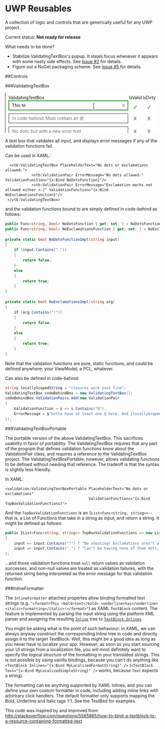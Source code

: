 # UWP Reusables

A collection of logic and controls that are generically useful for any UWP project.

Current status: 
**Not ready for release**

What needs to be done?
 * Stabilize ValidatingTextBox's popup. It steals focus whenever it appears with some nasty side effects. See [Issue #2](https://github.com/futurice/uwp-reusables/issues/2) for details.
 * Figure out a NuGet packaging scheme. See [Issue #5 ](https://github.com/futurice/uwp-reusables/issues/5) for details.

##Controls

###ValidatingTextBox

![Animated example](validatingtextbox-example.gif)

A text box that validates all input, and displays error messages if any of the validation functions fail.

Can be used in XAML:

```XAML
  <vtb:ValidatingTextBox PlaceholderText="No dots or exclamations allowed.">
            <vtb:ValidationPair ErrorMessage="No dots allowed." ValidationFunction="{x:Bind NoDotsFunction}"/>
            <vtb:ValidationPair ErrorMessage="Exclamation marks not allowed either >:|" ValidationFunction="{x:Bind NoExclamationsFunction}"/>
 </vtb:ValidatingTextBox>
```

and the validation functions bound to are simply defined in code-behind as follows:

```C# 	
public Func<string, bool> NoDotsFunction { get; set; } = NoDotsFunctionImpl;
public Func<string, bool> NoExclamationsFunction { get; set; } = NoExclamationsImpl;

private static bool NoDotsFunctionImpl(string input)
{
    if (input.Contains("."))
    {
        return false;
    }
    else
    {
        return true;
    }
}

private static bool NoExclamationsImpl(string arg)
{
    if (arg.Contains("!"))
    {
        return false;
    }
    else
    {
        return true;
    }
}
```

Note that the validation functions are pure, static functions, and could be defined anywhere; your ViewModel, a PCL, whatever.

Can also be defined in code-behind:
   
```C# 
string locallyScopedString = "closures work just fine";
ValidatingTextBox codeBehindBox = new ValidatingTextBox();
codeBehindBox.ValidationPairs.Add(new ValidationPair
{
    ValidationFunction = s => s.Contains("@"),
    ErrorMessage = $"Gotta have at least one @ here. And {locallyScopedString}!",                
});   
```       

###ValidatingTextBoxPortable

The portable version of the above ValidatingTextBox. This sacrifices usability in favor of portability. The ValidatingTextBox requires that
any part of the program that defines validation functions know about the ValidationPair class, and requires a reference to the ValidatingTextBox project.
The ValidatingTextBoxPortable, however, allows validating functions to be defined without needing that reference. The tradeoff is that the syntax is slightly less friendly.

In XAML: 

```XAML
<validation:ValidatingTextBoxPortable PlaceholderText="No dots or exclamations" 
									  ValidationFunctions="{x:Bind TopBoxValidationFunctions}">
```

And the `TopBoxValidationFunctions` is an `IList<Func<string, string>>`--that is, a List of Functions that take in a string as input, and return a string. It might be defined as follows:

```C#
public IList<Func<string, string>> TopBoxValidationFunctions => new List<Func<string, string>>
{
	input => input.Contains("!") ? "No shouting! Exclamations aren't allowed." : null,
    input => input.Contains(".") ? "Can't be having none of them dots, either." : null
};
```

...and those validation functions treat `null` return values as validation successes, and non-null values are treated as validation failures, with the returned string being interpreted as the error message for that validation function.

###InlineFormatter

The `InlineFormatter` attached propertes allow binding formatted text strings (e.g. `"<format>This <bold>text</bold> <underline>has</underline> <italic>formatting</italic>!</format>"`) as XAML `TextBlock` content. The feature is implemented by parsing the input string using the platform XML parser and assigning the resulting [`Inline`](https://msdn.microsoft.com/en-us/library/windows/apps/windows.ui.xaml.documents.inline.aspx) tree to [`TextBlock.Inlines`](https://msdn.microsoft.com/en-us/library/windows/apps/windows.ui.xaml.controls.textblock.inlines.aspx).

You might be asking what is the point of such behaviour: in XAML, we can always anyway construct the corresponding Inline tree in code and directly assign it to the target TextBlock. Well, this might be a good idea as long as you never have to localize your app. However, as soon as you start sourcing your UI strings from a localization file, you will most definitely want to specify the logical structure of the formatting in your translated strings. This is not possible by using vanilla bindings, because you can't do anything like `<TextBlock Inlines="{x:Bind MyLocalizedFormatString}" />` (`<TextBlock Text="{x:Bind MyLocalizedSimpleString}" />` works, because `Text` expects a string).

The formatting can be anything supported by XAML Inlines, and you can define your own custom formatter in code, including adding inline links with arbirtrary click handlers. The default formatter only supports mapping the Bold, Underline and Italic tags 1:1. See the TestBed for examples.

This code was inspired by and improved from http://stackoverflow.com/questions/5565885/how-to-bind-a-textblock-to-a-resource-containing-formatted-text
